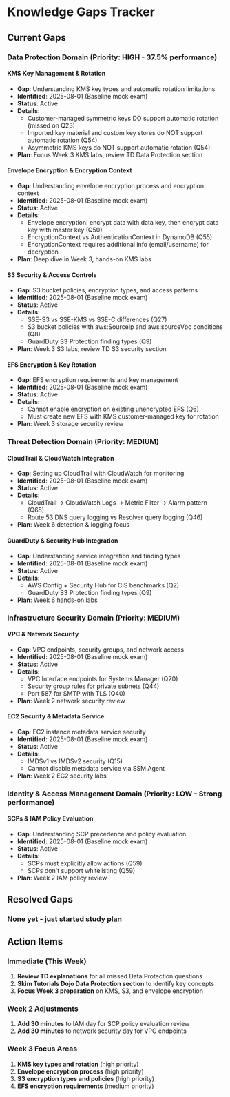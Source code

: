 # Knowledge Gaps Tracker

## Current Gaps

### Data Protection Domain (Priority: HIGH - 37.5% performance)

#### KMS Key Management & Rotation
- **Gap**: Understanding KMS key types and automatic rotation limitations
- **Identified**: 2025-08-01 (Baseline mock exam)
- **Status**: Active
- **Details**: 
  - Customer-managed symmetric keys DO support automatic rotation (missed on Q23)
  - Imported key material and custom key stores do NOT support automatic rotation (Q54)
  - Asymmetric KMS keys do NOT support automatic rotation (Q54)
- **Plan**: Focus Week 3 KMS labs, review TD Data Protection section

#### Envelope Encryption & Encryption Context
- **Gap**: Understanding envelope encryption process and encryption context
- **Identified**: 2025-08-01 (Baseline mock exam)
- **Status**: Active
- **Details**:
  - Envelope encryption: encrypt data with data key, then encrypt data key with master key (Q50)
  - EncryptionContext vs AuthenticationContext in DynamoDB (Q55)
  - EncryptionContext requires additional info (email/username) for decryption
- **Plan**: Deep dive in Week 3, hands-on KMS labs

#### S3 Security & Access Controls
- **Gap**: S3 bucket policies, encryption types, and access patterns
- **Identified**: 2025-08-01 (Baseline mock exam)
- **Status**: Active
- **Details**:
  - SSE-S3 vs SSE-KMS vs SSE-C differences (Q27)
  - S3 bucket policies with aws:SourceIp and aws:sourceVpc conditions (Q8)
  - GuardDuty S3 Protection finding types (Q9)
- **Plan**: Week 3 S3 labs, review TD S3 security section

#### EFS Encryption & Key Rotation
- **Gap**: EFS encryption requirements and key management
- **Identified**: 2025-08-01 (Baseline mock exam)
- **Status**: Active
- **Details**:
  - Cannot enable encryption on existing unencrypted EFS (Q6)
  - Must create new EFS with KMS customer-managed key for rotation
- **Plan**: Week 3 storage security review

### Threat Detection Domain (Priority: MEDIUM)

#### CloudTrail & CloudWatch Integration
- **Gap**: Setting up CloudTrail with CloudWatch for monitoring
- **Identified**: 2025-08-01 (Baseline mock exam)
- **Status**: Active
- **Details**:
  - CloudTrail → CloudWatch Logs → Metric Filter → Alarm pattern (Q65)
  - Route 53 DNS query logging vs Resolver query logging (Q46)
- **Plan**: Week 6 detection & logging focus

#### GuardDuty & Security Hub Integration
- **Gap**: Understanding service integration and finding types
- **Identified**: 2025-08-01 (Baseline mock exam)
- **Status**: Active
- **Details**:
  - AWS Config + Security Hub for CIS benchmarks (Q2)
  - GuardDuty S3 Protection finding types (Q9)
- **Plan**: Week 6 hands-on labs

### Infrastructure Security Domain (Priority: MEDIUM)

#### VPC & Network Security
- **Gap**: VPC endpoints, security groups, and network access
- **Identified**: 2025-08-01 (Baseline mock exam)
- **Status**: Active
- **Details**:
  - VPC Interface endpoints for Systems Manager (Q20)
  - Security group rules for private subnets (Q44)
  - Port 587 for SMTP with TLS (Q40)
- **Plan**: Week 2 network security review

#### EC2 Security & Metadata Service
- **Gap**: EC2 instance metadata service security
- **Identified**: 2025-08-01 (Baseline mock exam)
- **Status**: Active
- **Details**:
  - IMDSv1 vs IMDSv2 security (Q15)
  - Cannot disable metadata service via SSM Agent
- **Plan**: Week 2 EC2 security labs

### Identity & Access Management Domain (Priority: LOW - Strong performance)

#### SCPs & IAM Policy Evaluation
- **Gap**: Understanding SCP precedence and policy evaluation
- **Identified**: 2025-08-01 (Baseline mock exam)
- **Status**: Active
- **Details**:
  - SCPs must explicitly allow actions (Q59)
  - SCPs don't support whitelisting (Q59)
- **Plan**: Week 2 IAM policy review

## Resolved Gaps

### None yet - just started study plan

## Action Items

### Immediate (This Week)
1. **Review TD explanations** for all missed Data Protection questions
2. **Skim Tutorials Dojo Data Protection section** to identify key concepts
3. **Focus Week 3 preparation** on KMS, S3, and envelope encryption

### Week 2 Adjustments
1. **Add 30 minutes** to IAM day for SCP policy evaluation review
2. **Add 30 minutes** to network security day for VPC endpoints

### Week 3 Focus Areas
1. **KMS key types and rotation** (high priority)
2. **Envelope encryption process** (high priority)
3. **S3 encryption types and policies** (high priority)
4. **EFS encryption requirements** (medium priority) 